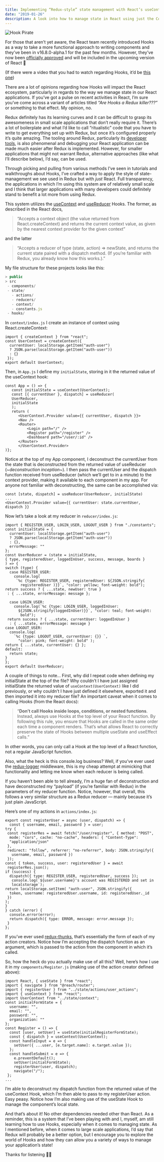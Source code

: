 ```yaml
---
title: Implementing “Redux-style” state management with React’s useContext & useReducer Hooks
date: "2019-01-26"
description: A look into how to manage state in React using just the Context API while applying Redux principles
---
```

[hook_pirate]: ./hook_pirate.png
![Hook Pirate][hook_pirate]

For those that aren’t yet aware, the React team recently introduced Hooks as a way to take a more functional approach to writing components and they’ve been in v16.8.0-alpha.1 for the past few months. However, they’ve now been [officially approved](https://github.com/facebook/react/pull/14679) and will be included in the upcoming version of React 🎉

(If there were a video that you had to watch regarding Hooks, it’d be [this one](https://www.youtube.com/watch?v=dpw9EHDh2bM&feature=youtu.be))

There are a lot of opinions regarding how Hooks will impact the React ecosystem, particularly in regards to the way we manage state in our React applications. If you’ve got a pulse on recent activities in React, I’m sure you’ve come across a variant of articles titled *“Are Hooks a Redux killer???”* or something to that effect. My opinion, no.

Redux definitely has its learning curves and it can be difficult to grasp its awesomeness in small scale applications that don’t really require it. There’s a lot of boilerplate and what I’d like to call “ritualistic” code that you have to write to get everything set up with Redux, but once it’s configured properly it’s quite amazing. The tooling around Redux, particularly its [developer tools](https://www.npmjs.com/package/redux-devtools-extension), is also phenomenal and debugging your React application can be made much easier after Redux is implemented. However, for smaller applications that might not warrant Redux, alternative approaches (like what I’ll describe below), I’d say, can be used.

Through picking and pulling from various methods I’ve seen in tutorials and walkthroughs about Hooks, I’ve crafted a way to apply the style of state-management we see used in Redux but with *just* React. Full transparency, the applications in which I’m using this system are of relatively small scale and I think that larger applications with many developers could definitely stand to benefit a lot more from using Redux.

This system utilizes the [useContext](https://www.npmjs.com/package/redux-devtools-extension) and [useReducer](https://reactjs.org/docs/hooks-reference.html#usereducer) Hooks. The former, as described in the React docs, 
>“Accepts a context object (the value returned from React.createContext) and returns the current context value, as given by the nearest context provider for the given context”

and the latter 

>“Accepts a reducer of type (state, action) => newState, and returns the current state paired with a dispatch method. (If you’re familiar with Redux, you already know how this works.).”

My file structure for these projects looks like this:

```javascript
> public
> src
 - components/
 - state/
   - actions/
   - reducers/
   - context/
   - constants.js
 - hooks/
```

In `context/index.js` I create an instance of context using React.createContext:

```jsx{numberLines: true}
import { createContext } from "react";
const UserContext = createContext({
  currentUser: localStorage.getItem("auth-user")
  ? JSON.parse(localStorage.getItem("auth-user"))
  : {}
 });
export default UserContext;
```

Then, in `App.js` I define my `initialState`, storing in it the returned value of the useContext hook:

```jsx{numberLines: true}
const App = () => {
   const initialState = useContext(UserContext);
   const [{ currentUser }, dispatch] = useReducer(
   UserReducer,
   initialState
   );
   return (
      <UserContext.Provider value={{ currentUser, dispatch }}>
      <Nav />
      <Router>
          <Login path="/" />
          <Register path="/register" />
          <Dashboard path="/user/:id" />
      </Router>
      </UserContext.Provider>
)};
```

Notice at the top of my App component, I deconstruct the currentUser from the state that is deconstructed from the returned value of useReducer (*~deconstruction inception~*). I then pass the currentUser and the dispatch function received from useReducer (which we’ll get to in a minute) to the context provider, making it available to each component in my app. For anyone not familiar with deconstructing, the same can be accomplished via:

```jsx{numberLines: true}
const [state, dispatch] = useReducer(UserReducer, initialState)
...
<UserContext.Provider value={{ currentUser: state.currentUser, dispatch }}
```

Now let’s take a look at my reducer in `reducer/index.js`:

```jsx{numberLines: true}
import { REGISTER_USER, LOGIN_USER, LOGOUT_USER } from "./constants";
const initialState = {
  currentUser: localStorage.getItem("auth-user")
  ? JSON.parse(localStorage.getItem("auth-user"))
  : {},
  errorMessage: ""
};
const UserReducer = (state = initialState,
{ type, registeredUser, loggedInUser, success, message, boards }
) => {
switch (type) {
  case REGISTER_USER:
    console.log(
     `%c {type: REGISTER_USER, registeredUser: ${JSON.stringify(
       registeredUser )}}`, "color: yellow; font-weight: bold");
return success ? { ...state, newUser: true }
 : { ...state, errorMessage: message };
  
  case LOGIN_USER:
    console.log(`%c {type: LOGIN_USER, loggedInUser:
      ${JSON.stringify(loggedInUser)}}`, "color: teal; font-weight:
       bold");
 return success ? { ...state, currentUser: loggedInUser }
  : { ...state, errorMessage: message } 
case LOGOUT_USER:
  console.log(
    `%c {type: LOGOUT_USER, currentUser: {}} `,
      "color: pink; font-weight: bold" );
return { ...state, currentUser: {} };
default:
  return state;
}
};
export default UserReducer;
```

A couple of things to note… First, why did I repeat code when defining my initialState at the top of the file? Why couldn’t I have just assigned initialState the returned value of `useContext(UserContext)` like I did previously, or why couldn’t I have just defined it elsewhere, exported it and then imported it into my reducer file? An important caveat when it comes to calling Hooks (from the React docs): 
>“**Don’t call Hooks inside loops, conditions, or nested functions**. Instead, always use Hooks at the top level of your React function. By following this rule, you ensure that Hooks are called in the same order each time a component renders. That’s what allows React to correctly preserve the state of Hooks between multiple useState and useEffect calls.” 

In other words, you can only call a Hook at the top level of a React function, not a regular JavaScript function.

Also, what the heck is this console.log business? Well, if you’ve ever used the [redux-logger](https://www.npmjs.com/package/redux-logger) middleware, this is my cheap attempt at mimicking that functionality and letting me know when each reducer is being called.

If you haven’t been able to tell already, I’m a huge fan of deconstruction and have deconstructed my “payload” (if you’re familiar with Redux) in the parameters of my reducer function. Notice, however, that overall, this follows a very similar structure as a Redux reducer — mainly because it’s just plain JavaScript.

Here’s one of my actions in `actions/index.js`:

```javascript{numberLines: true}
export const registerUser = async (user, dispatch) => {
  const { username, email, password } = user;
try {
 const registerRes = await fetch("/user/register", { method: "POST",
  mode: "cors", cache: "no-cache", headers: { "Content-Type":
  "application/json"
 },
 redirect: "follow", referrer: "no-referrer", body: JSON.stringify({
   username, email, password })
 });
const { token, success, user: registeredUser } = await 
 registerRes.json();
if (success) {
  dispatch({ type: REGISTER_USER, registeredUser, success });
   console.log(`${user.username}'s account was REGISTERED and set in 
   localstorage`);
return localStorage.setItem( "auth-user", JSON.stringify({
  token, username: registeredUser.username, id: registeredUser._id
 })
);
}
} catch (error) {
  console.error(error);
  return dispatch({ type: ERROR, message: error.message });
 }
};
```

If you’ve ever used [redux-thunks](https://www.npmjs.com/package/redux-thunk), that’s essentially the form of each of my action creators. Notice how I’m accepting the dispatch function as an argument, which is passed to the action from the component in which it’s called.

So, how the heck do you actually make use of all this? Well, here’s how I use it in my `components/Register.js` (making use of the action creator defined above):

```javascript{numberLines: true}
import React, { useState } from "react";
import { navigate } from "@reach/router";
import { registerUser } from "../state/actions/user_actions";
import { useContext } from "react";
import UserContext from "../state/context";
const initialFormState = {
  username: "",
  email: "",
  password: "",
  organization: ""
};
const Register = () => {
  const [user, setUser] = useState(initialRegisterFormState);
  const { dispatch } = useContext(UserContext);
  const handleInput = e => {
    setUser({ ...user, [e.target.name]: e.target.value });
  };
  const handleSubmit = e => {
    e.preventDefault();
    setUser(initialFormState);
    registerUser(user, dispatch);
    navigate("/");
 };
...
```

I’m able to deconstruct my dispatch function from the returned value of the useContext Hook, which I’m then able to pass to my registerUser action. Easy peasy. Notice how I’m also making use of the useState Hook to manage the component’s local state.

And that’s about it! No other dependencies needed other than React. As a reminder, this is a system that I’ve been playing with and I, myself, am still learning how to use Hooks, especially when it comes to managing state. As I mentioned before, when it comes to large scale applications, I’d say that Redux will probably be a better option, but I encourage you to explore the world of Hooks and how they can allow you a variety of ways to manage your application’s state!

Thanks for listening 👋🏻
